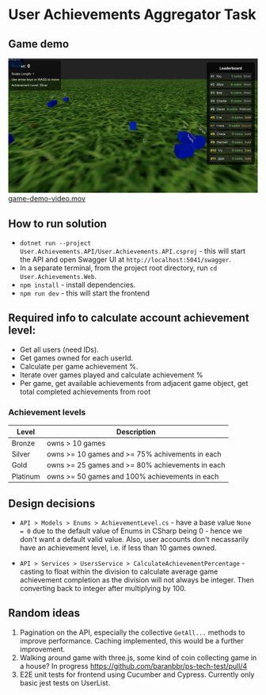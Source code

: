 # User Achievements Aggregator Task

## Game demo

![game demo screenshot](./game-demo-screenshot.png)
[game-demo-video.mov](./game-demo-video.mov)

## How to run solution

-   `dotnet run --project User.Achievements.API/User.Achievements.API.csproj` - this will start the API and open Swagger UI at `http://localhost:5041/swagger`.
-   In a separate terminal, from the project root directory, run `cd User.Achievements.Web`.
-   `npm install` - install dependencies.
-   `npm run dev` - this will start the frontend

## Required info to calculate account achievement level:

-   Get all users (need IDs).
-   Get games owned for each userId.
-   Calculate per game achievement %.
-   Iterate over games played and calculate achievement %
-   Per game, get available achievements from adjacent game object, get total completed achievements from root

### Achievement levels

| Level    | Description                                      |
| -------- | ------------------------------------------------ |
| Bronze   | owns > 10 games                                  |
| Silver   | owns >= 10 games and >= 75% achivements in each  |
| Gold     | owns >= 25 games and >= 80% achievements in each |
| Platinum | owns >= 50 games and 100% achievements in each   |

## Design decisions

-   `API > Models > Enums > AchievementLevel.cs` - have a base value `None = 0` due to the default value of Enums in CSharp being 0 - hence we don't want a default valid value. Also, user accounts don't necassarily have an achievement level, i.e. if less than 10 games owned.

-   `API > Services > UsersService > CalculateAchievementPercentage` - casting to float within the division to calculate average game achievement completion as the division will not always be integer. Then converting back to integer after multiplying by 100.

## Random ideas

1. Pagination on the API, especially the collective `GetAll...` methods to improve performance. Caching implemented, this would be a further improvement.
2. Walking around game with three.js, some kind of coin collecting game in a house? In progress https://github.com/baranbbr/ps-tech-test/pull/4
3. E2E unit tests for frontend using Cucumber and Cypress. Currently only basic jest tests on UserList.
